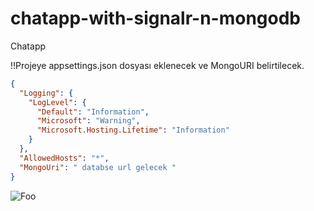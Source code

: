 # chatapp-with-signalr-n-mongodb
Chatapp

!!Projeye appsettings.json dosyası eklenecek ve MongoURI belirtilecek.

```json
{
  "Logging": {
    "LogLevel": {
      "Default": "Information",
      "Microsoft": "Warning",
      "Microsoft.Hosting.Lifetime": "Information"
    }
  },
  "AllowedHosts": "*",
  "MongoUri": " databse url gelecek "
}

```

![Foo](https://i.hizliresim.com/frt3oo3.png)

